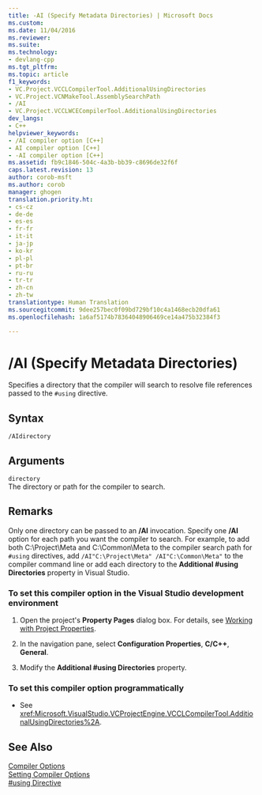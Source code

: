 ```yaml
---
title: -AI (Specify Metadata Directories) | Microsoft Docs
ms.custom: 
ms.date: 11/04/2016
ms.reviewer: 
ms.suite: 
ms.technology:
- devlang-cpp
ms.tgt_pltfrm: 
ms.topic: article
f1_keywords:
- VC.Project.VCCLCompilerTool.AdditionalUsingDirectories
- VC.Project.VCNMakeTool.AssemblySearchPath
- /AI
- VC.Project.VCCLWCECompilerTool.AdditionalUsingDirectories
dev_langs:
- C++
helpviewer_keywords:
- /AI compiler option [C++]
- AI compiler option [C++]
- -AI compiler option [C++]
ms.assetid: fb9c1846-504c-4a3b-bb39-c8696de32f6f
caps.latest.revision: 13
author: corob-msft
ms.author: corob
manager: ghogen
translation.priority.ht:
- cs-cz
- de-de
- es-es
- fr-fr
- it-it
- ja-jp
- ko-kr
- pl-pl
- pt-br
- ru-ru
- tr-tr
- zh-cn
- zh-tw
translationtype: Human Translation
ms.sourcegitcommit: 9dee257bec0f09bd729bf10c4a1468ecb20dfa61
ms.openlocfilehash: 1a6af5174b78364048906469ce14a475b32384f3

---
```

# /AI (Specify Metadata Directories)
Specifies a directory that the compiler will search to resolve file references passed to the `#using` directive.  
  
## Syntax  
  
```  
/AIdirectory  
```  
  
## Arguments  
 `directory`  
 The directory or path for the compiler to search.  
  
## Remarks  
 Only one directory can be passed to an **/AI** invocation. Specify one **/AI** option for each path you want the compiler to search. For example, to add both C:\Project\Meta and C:\Common\Meta to the compiler search path for `#using` directives, add `/AI"C:\Project\Meta" /AI"C:\Common\Meta"` to the compiler command line or add each directory to the **Additional #using Directories** property in Visual Studio.  
  
### To set this compiler option in the Visual Studio development environment  
  
1.  Open the project's **Property Pages** dialog box. For details, see [Working with Project Properties](../../ide/working-with-project-properties.md).  
  
2.  In the navigation pane, select **Configuration Properties**, **C/C++**, **General**.  
  
3.  Modify the **Additional #using Directories** property.  
  
### To set this compiler option programmatically  
  
-   See <xref:Microsoft.VisualStudio.VCProjectEngine.VCCLCompilerTool.AdditionalUsingDirectories%2A>.  
  
## See Also  
 [Compiler Options](../../build/reference/compiler-options.md)   
 [Setting Compiler Options](../../build/reference/setting-compiler-options.md)   
 [#using Directive](../../preprocessor/hash-using-directive-cpp.md)


<!--HONumber=Jan17_HO1-->


